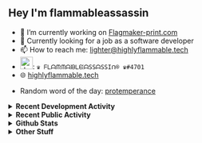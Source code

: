 ## Hey I'm flammableassassin

- 🔭 I’m currently working on [Flagmaker-print.com](https://flagmaker-print.com)
- 🌱  Currently looking for a job as a software developer
- 📫 How to reach me: [lighter@highlyflammable.tech](mailto:lighter@highlyflammable.tech?subject=Hello)
- <img src="https://discord.com/assets/2c21aeda16de354ba5334551a883b481.png" alt="drawing" width="25"/>: `♛ ᖴᒪᗩᙏᙏᗩᙖᒪᙓᗩSSᗩSSIᑎ® ♛#4701`
- 🌐 [highlyflammable.tech](https://highlyflammable.tech)

<!--START_SECTION:randomWord-->
- Random word of the day: [protemperance](https://www.wordnik.com/words/protemperance)
<!--END_SECTION:randomWord-->

<details>
  <summary><b>Recent Development Activity</b></summary>
  Doesn't record in dev containers
    <br> 
  
  <!--START_SECTION:waka-->

```text
JavaScript   16 hrs 39 mins  █████████████████▒░░░░░░░   69.46 %
SQL          4 hrs 19 mins   ████▓░░░░░░░░░░░░░░░░░░░░   18.04 %
Other        1 hr 18 mins    █▒░░░░░░░░░░░░░░░░░░░░░░░   05.42 %
```

<!--END_SECTION:waka-->

</details>

<details>
  <summary><b>Recent Public Activity</b></summary>
    <br>

  <!--START_SECTION:activity-->
1. 🗣 Commented on [#31](https://github.com/Flagmaker-Print/status/issues/31) in [Flagmaker-Print/status](https://github.com/Flagmaker-Print/status)
2. ❗️ Opened issue [#31](https://github.com/Flagmaker-Print/status/issues/31) in [Flagmaker-Print/status](https://github.com/Flagmaker-Print/status)
3. ❗️ Closed issue [#29](https://github.com/Flagmaker-Print/status/issues/29) in [Flagmaker-Print/status](https://github.com/Flagmaker-Print/status)
4. 🗣 Commented on [#30](https://github.com/Flagmaker-Print/status/issues/30) in [Flagmaker-Print/status](https://github.com/Flagmaker-Print/status)
5. ❗️ Opened issue [#29](https://github.com/Flagmaker-Print/status/issues/29) in [Flagmaker-Print/status](https://github.com/Flagmaker-Print/status)
  <!--END_SECTION:activity-->

</details>

<details>
  <summary><b>Github Stats</b></summary>
    <br>
    <p align="center">
      <img width="48%" src="https://github-readme-stats.vercel.app/api?username=flamableassassin&count_private=true&show_icons=true&theme=radical"/>
      <img width="48%" src="https://github-readme-streak-stats.herokuapp.com?user=flamableassassin&theme=neon-dark"/>
    </p>
  
</details>

<details>
  <summary><b>Other Stuff</b></summary>
  <br>
<a href="https://www.abuseipdb.com/user/67633" title="AbuseIPDB" alt="AbuseIPDB Contributor Badge">
	<img src="https://www.abuseipdb.com/contributor/67633.svg" style="width: 180px;">
</a>
  
</details>
